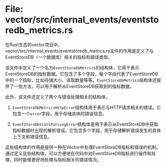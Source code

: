 # File: vector/src/internal_events/eventstoredb_metrics.rs

在Rust生态的vector项目中，vector/src/internal_events/eventstoredb_metrics.rs文件的作用是定义了与EventStoreDB（一个数据库）相关的指标和错误类型。

该文件中定义了一个名为`EventStoreDbMetrics`的结构体，它用于表示EventStoreDB的指标数据。它包含了多个字段，每个字段代表了EventStoreDB中的一个指标，比如存储大小、读取数量等等。`EventStoreDbMetrics`结构体还提供了一些方法，可以用于解析从EventStoreDB获取到的指标数据。

此外，该文件还定义了两个与错误处理相关的结构体。

1. `EventStoreDbMetricsHttpError`结构体用于表示与HTTP请求相关的错误。它包含一个`error`字段，用于存储具体的错误信息。

2. `EventStoreDbStatsParsingError`结构体是用于表示从EventStoreDB中获取指标数据时出现的解析错误。它包含多个字段，用于存储解析错误发生的具体上下文和错误信息。

这些结构体的作用是提供一种在Vector中处理EventStoreDB指标和错误的机制。通过定义这些结构体，可以方便地在代码中对EventStoreDB指标进行操作和处理，同时能够更好地处理与指标相关的错误情况。

